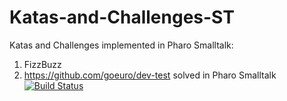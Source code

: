 # Katas-and-Challenges-ST

Katas and Challenges implemented in Pharo Smalltalk:

1. FizzBuzz
2. https://github.com/goeuro/dev-test solved in Pharo Smalltalk   [![Build Status](https://travis-ci.org/vitormcruz/Katas-and-Challenges-ST.svg?branch=master)](https://travis-ci.org/vitormcruz/Katas-and-Challenges-ST)


